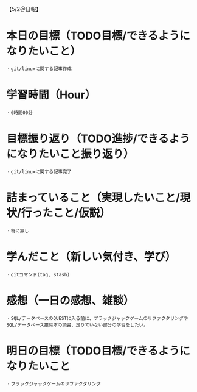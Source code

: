 【5/2＠日報】
# 本日の目標（TODO目標/できるようになりたいこと）
    ・git/linuxに関する記事作成
# 学習時間（Hour）
    ・6時間00分
# 目標振り返り（TODO進捗/できるようになりたいこと振り返り）
    ・git/linuxに関する記事完了
# 詰まっていること（実現したいこと/現状/行ったこと/仮説）
    ・特に無し
# 学んだこと（新しい気付き、学び）
    ・gitコマンド(tag, stash)
# 感想（一日の感想、雑談）
    ・SQL/データベースのQUESTに入る前に、ブラックジャックゲームのリファクタリングやSQL/データベース推奨本の読書、足りていない部分の学習をしたい。
# 明日の目標（TODO目標/できるようになりたいこと
    ・ブラックジャックゲームのリファクタリング
